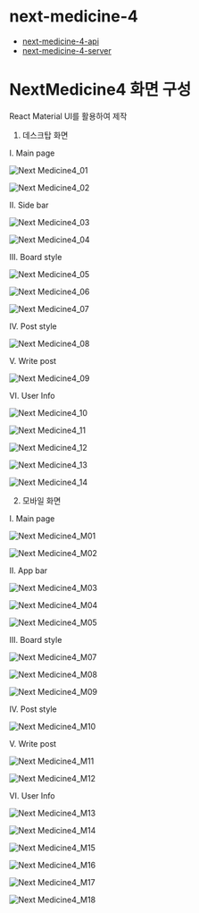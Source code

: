 # next-medicine-4

- [next-medicine-4-api](./api/README.md)
- [next-medicine-4-server](./server/README.md)

# NextMedicine4 화면 구성

React Material UI를 활용하여 제작

1. 데스크탑 화면


Ⅰ. Main page

![Next Medicine4_01](https://user-images.githubusercontent.com/61033907/74708078-e45e2500-525e-11ea-8958-6b2380f961a2.PNG)

![Next Medicine4_02](https://user-images.githubusercontent.com/61033907/74708083-e7f1ac00-525e-11ea-9e8c-633421d80f21.PNG)


Ⅱ. Side bar

![Next Medicine4_03](https://user-images.githubusercontent.com/61033907/74711481-63575b80-5267-11ea-9ce8-db71ec9798b3.PNG)

![Next Medicine4_04](https://user-images.githubusercontent.com/61033907/74711485-64888880-5267-11ea-8e04-beb74ddbe4e5.PNG)


Ⅲ. Board style

![Next Medicine4_05](https://user-images.githubusercontent.com/61033907/74712033-bc73bf00-5268-11ea-9314-e385569cef4c.PNG)

![Next Medicine4_06](https://user-images.githubusercontent.com/61033907/74712035-bd0c5580-5268-11ea-9af4-d437b32f8bc6.PNG)

![Next Medicine4_07](https://user-images.githubusercontent.com/61033907/74712038-bda4ec00-5268-11ea-9134-bebed6714590.PNG)


Ⅳ. Post style

![Next Medicine4_08](https://user-images.githubusercontent.com/61033907/74712633-16c14f80-526a-11ea-9d00-889374bbbe8a.PNG)


Ⅴ. Write post

![Next Medicine4_09](https://user-images.githubusercontent.com/61033907/74712671-33f61e00-526a-11ea-85a5-77125bc97f84.PNG)


Ⅵ. User Info

![Next Medicine4_10](https://user-images.githubusercontent.com/61033907/74713313-b92e0280-526b-11ea-9d6a-d478b6b251c2.PNG)

![Next Medicine4_11](https://user-images.githubusercontent.com/61033907/74713315-ba5f2f80-526b-11ea-86c8-d07bd787caba.PNG)

![Next Medicine4_12](https://user-images.githubusercontent.com/61033907/74713316-ba5f2f80-526b-11ea-9fbc-fc51c7f83e33.PNG)

![Next Medicine4_13](https://user-images.githubusercontent.com/61033907/74713318-baf7c600-526b-11ea-978b-3ca07f523448.PNG)

![Next Medicine4_14](https://user-images.githubusercontent.com/61033907/74713319-baf7c600-526b-11ea-9f97-7483c11a46c0.PNG)


2. 모바일 화면


Ⅰ. Main page

![Next Medicine4_M01](https://user-images.githubusercontent.com/61033907/74714232-8127bf00-526d-11ea-9937-4286f8ca8a36.jpg)

![Next Medicine4_M02](https://user-images.githubusercontent.com/61033907/74714233-8258ec00-526d-11ea-9251-99261b6d56ea.jpg)


Ⅱ. App bar

![Next Medicine4_M03](https://user-images.githubusercontent.com/61033907/74714477-f3989f00-526d-11ea-8c92-b925c683ed72.jpg)

![Next Medicine4_M04](https://user-images.githubusercontent.com/61033907/74714480-f4c9cc00-526d-11ea-97b8-534fa5ae43e7.jpg)

![Next Medicine4_M05](https://user-images.githubusercontent.com/61033907/74714482-f4c9cc00-526d-11ea-983a-9f14f909bfad.jpg)


Ⅲ. Board style

![Next Medicine4_M07](https://user-images.githubusercontent.com/61033907/74714827-b254bf00-526e-11ea-8ffb-21e12f62bf10.jpg)

![Next Medicine4_M08](https://user-images.githubusercontent.com/61033907/74714831-b385ec00-526e-11ea-9610-ee5ecdf812e4.jpg)

![Next Medicine4_M09](https://user-images.githubusercontent.com/61033907/74714832-b385ec00-526e-11ea-93e7-ae363ad569bf.jpg)


Ⅳ. Post style

![Next Medicine4_M10](https://user-images.githubusercontent.com/61033907/74714904-d6b09b80-526e-11ea-8ae8-811b4bc91741.jpg)


Ⅴ. Write post

![Next Medicine4_M11](https://user-images.githubusercontent.com/61033907/74714932-e4feb780-526e-11ea-9aa7-040b9621def2.jpg)

![Next Medicine4_M12](https://user-images.githubusercontent.com/61033907/74714935-e5974e00-526e-11ea-8a13-0128b1977c67.jpg)


Ⅵ. User Info

![Next Medicine4_M13](https://user-images.githubusercontent.com/61033907/74714961-f21ba680-526e-11ea-9140-5b2fe0870203.jpg)

![Next Medicine4_M14](https://user-images.githubusercontent.com/61033907/74714964-f2b43d00-526e-11ea-99a9-453a13f7d8f6.jpg)

![Next Medicine4_M15](https://user-images.githubusercontent.com/61033907/74714966-f34cd380-526e-11ea-8f23-23140b9385f1.jpg)

![Next Medicine4_M16](https://user-images.githubusercontent.com/61033907/74714967-f3e56a00-526e-11ea-9ef5-0aeb0f197cd5.jpg)

![Next Medicine4_M17](https://user-images.githubusercontent.com/61033907/74714968-f3e56a00-526e-11ea-848c-3a30b7c400dc.jpg)

![Next Medicine4_M18](https://user-images.githubusercontent.com/61033907/74714972-f47e0080-526e-11ea-9cd5-7d73f89956bd.jpg)
